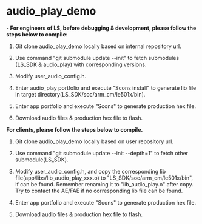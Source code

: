 # audio_play_demo


**- For engineers of LS, before debugging & development, please follow the steps below to compile:**

1. Git clone audio_play_demo locally based on internal repository url.

1. Use command "git submodule update --init" to fetch submodules (LS_SDK & audio_play) with corresponding versions.

1. Modify user_audio_config.h.

1. Enter audio_play portfolio and execute "Scons install" to generate lib file in target directory(LS_SDK/soc/arm_cm/le501x/bin).

1. Enter app portfolio and execute "Scons" to generate production hex file.

1. Download audio files & production hex file to flash.

**For clients, please follow the steps below to compile.**

1. Git clone audio_play_demo locally based on user repository url.

1. Use command "git submodule update --init --depth=1" to fetch other submodule(LS_SDK).

1. Modify user_audio_config.h, and copy the corresponding lib file(app/libs/lib_audio_play_xxx.o) to "LS_SDK/soc/arm_cm/le501x/bin", if can be found. Remember renaming it to "lib_audio_play.o" after copy. Try to contact the AE/FAE if no corresponding lib file can be found.

1. Enter app portfolio and execute "Scons" to generate production hex file.

1. Download audio files & production hex file to flash.
